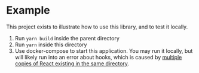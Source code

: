 # Example

This project exists to illustrate how to use this library, and to test it locally.

1. Run `yarn build` inside the parent directory
1. Run `yarn` inside this directory
1. Use docker-compose to start this application. You may run it locally, but will likely run into an error about hooks, which is caused by [multiple copies of React existing in the same directory](https://github.com/facebook/react/issues/13991).
